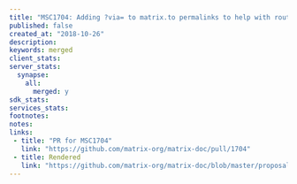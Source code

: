 ```yaml
---
title: "MSC1704: Adding ?via= to matrix.to permalinks to help with routing"
published: false
created_at: "2018-10-26"
description:
keywords: merged
client_stats:
server_stats:
  synapse:
    all:
      merged: y
sdk_stats:
services_stats:
footnotes:
notes:
links:
 - title: "PR for MSC1704"
   link: "https://github.com/matrix-org/matrix-doc/pull/1704"
 - title: Rendered
   link: "https://github.com/matrix-org/matrix-doc/blob/master/proposals/1704-matrix.to-permalinks.md"
---
```


